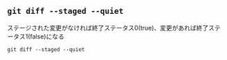 ## `git diff --staged --quiet`
ステージされた変更がなければ終了ステータス0(true)、変更があれば終了ステータス1(false)になる
```git
git diff --staged --quiet
```
